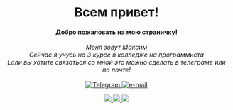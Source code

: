 <h1 align="center">Всем привет!</h1>
<p align="center">
    <b>Добро пожаловать на мою страничку!</b><br><br>
    <i>
        Меня зовут Максим<br>
        Сейчас я учусь на 3 курсе в колледже на программиста<br>
        Если вы хотите связаться со мной это можно сделать в телеграме или по почте!<br>
    </i><br>
    <a href="https://t.me/RayXaus">
        <img src="https://img.shields.io/badge/Telegram-blue?style=flat-square&logo=telegram" alt="Telegram">
    </a>
    <a href="mailto:ampaipts@gmail.com">
        <img src="https://img.shields.io/badge/Email-blue?style=flat-square&logo=gmail&logoColor=white" alt="e-mail">
    </a>
</p>


<p align="center">
  <a href="https://github.com/max69-cyber">
    <img src="http://github-profile-summary-cards.vercel.app/api/cards/profile-details?username=max69-cyber&theme=aura" />
  </a>
  <a href="https://github.com/max69-cyber">
    <img src="https://github-readme-streak-stats.herokuapp.com?user=max69-cyber&theme=aura&hide_border=true&border_radius=0" />
  </a>
  <a href="https://github.com/max69-cyber">
    <img src="http://github-profile-summary-cards.vercel.app/api/cards/repos-per-language?username=max69-cyber&theme=aura" />
  </a>
</p>

<!--
**max69-cyber/max69-cyber** is a ✨ _special_ ✨ repository because its `README.md` (this file) appears on your GitHub profile.

Here are some ideas to get you started:

- 🔭 I’m currently working on ...
- 🌱 I’m currently learning ...
- 👯 I’m looking to collaborate on ...
- 🤔 I’m looking for help with ...
- 💬 Ask me about ...
- 📫 How to reach me: ...
- 😄 Pronouns: ...
- ⚡ Fun fact: ...
-->
